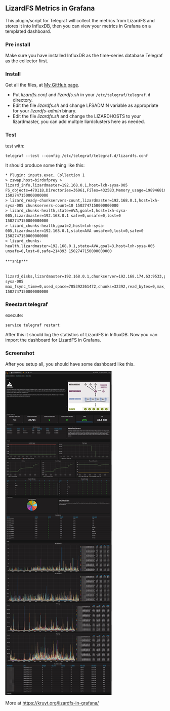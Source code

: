 ## LizardFS Metrics in Grafana

This plugin/script for Telegraf will collect the metrics from LizardFS and stores it into InfluxDB, then you can view your metrics in Grafana on a templated dashboard.
 
### Pre install

Make sure you have installed InfluxDB as the time-series database Telegraf as the collector first.

### Install

Get all the files, at [My GitHub page](https://github.com/dkruyt/LizardFS_Grafana).

* Put _lizardfs.conf_ and _lizardfs.sh_ in your `/etc/telegraf/telegraf.d` directory.
* Edit the file _lizardfs.sh_ and change LFSADMIN variable as appropriate for your _lizardfs-admin_ binary.
* Edit the file _lizardfs.sh_ and change the LIZARDHOSTS to your lizardmaster, you can add multple liardclusters here as needed.

### Test
test with:
```
telegraf --test --config /etc/telegraf/telegraf.d/lizardfs.conf
```
It should produce some thing like this:
```
* Plugin: inputs.exec, Collection 1
> zswap,host=birdofprey > lizard_info,lizardmaster=192.168.0.1,host=lxh-sysa-005 FS_objects=470118,Directories=36961,Files=432583,Memory_usage=198946816,Total_space=37159571947520,Available_space=22595288821760,Trash_files=0,Chunk_copies=643179,Regular_copies_deprecated=643179,Trash_space=0,Reserved_space=0,Reserved_files=0,Chunks=214393 1502747150000000000
> lizard_ready-chunkservers-count,lizardmaster=192.168.0.1,host=lxh-sysa-005 chunkservers-count=10 1502747150000000000
> lizard_chunks-health,state=AVA,goal=1,host=lxh-sysa-005,lizardmaster=192.168.0.1 safe=0,unsafe=0,lost=0 1502747150000000000
> lizard_chunks-health,goal=2,host=lxh-sysa-005,lizardmaster=192.168.0.1,state=AVA unsafe=0,lost=0,safe=0 1502747150000000000
> lizard_chunks-health,lizardmaster=192.168.0.1,state=AVA,goal=3,host=lxh-sysa-005 unsafe=0,lost=0,safe=214393 1502747150000000000

***snip***

 lizard_disks,lizardmaster=192.168.0.1,chunkserver=192.168.174.63:9533,path=/data/1/data/3.10.4/,host=lxh-sysa-005 max_fsync_time=0,used_space=705392361472,chunks=32392,read_bytes=0,max_write_time=0,read_ops=0,fsync_ops=0,to_delete="no",damaged="no",scanning="no",written_bytes=0,max_read_time=0,last_error="0",total_space=1857978597376,write_ops=0 1502747150000000000
```

### Reestart telegraf
execute:

```
service telegraf restart
```

After this it should log the statistics of LizardFS in InfluxDB. Now you can import the dashboard for LizardFS in Grafana.

### Screenshot

After you setup all, you should have some dashboard like this.


![](https://github.com/dkruyt/LizardFS_Grafana/blob/master/Grafana%20LizardFS%20Metrics.jpg?raw=true)

More at https://kruyt.org/lizardfs-in-grafana/
